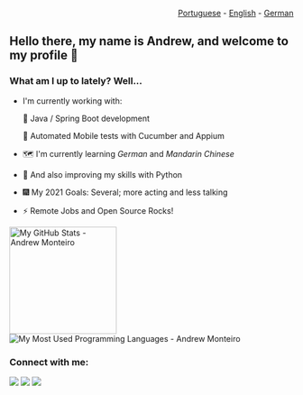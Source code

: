 <p align="right">
  <a href="README.pt.md">Portuguese</a> - <a href="README.md">English</a> - <a href="README.de.md">German</a>
</p>

## Hello there, my name is Andrew, and welcome to my profile :wave:

### What am I up to lately? Well...

- I'm currently working with:

  🌱 Java / Spring Boot development

  🧪 Automated Mobile tests with Cucumber and Appium

- 🗺 I'm currently learning *German* and *Mandarin Chinese*
- 🐍 And also improving my skills with Python
- 🎆 My 2021 Goals: Several; more acting and less talking
- ⚡ Remote Jobs and Open Source Rocks!

<p align="left">
 <img alt="My GitHub Stats - Andrew Monteiro" src="https://github-readme-stats.vercel.app/api?username=andrew-2609&show_icons=true&hide_border=true&theme=tokyonight" height="190"> 
 <img alt="My Most Used Programming Languages - Andrew Monteiro" src="https://github-readme-stats.vercel.app/api/top-langs/?username=andrew-2609&layout=compact&hide_border=true&langs_count=8&theme=tokyonight&exclude_repo=Eccezionale-MVC,CorporacaoUmbrella,diversos,projetos">
</p>

### Connect with me:

<a href="https://www.linkedin.com/in/andrew-2609/" target="_blank"><img src="https://img.shields.io/badge/-LinkedIn-%230077B5?style=for-the-badge&logo=linkedin&logoColor=white" target="_blank"></a>
<a href="https://www.youtube.com/channel/UCmQ39rZeUW3dxMiSjm6YX7Q" target="_blank"><img src="https://img.shields.io/badge/YouTube-FF0000?style=for-the-badge&logo=youtube&logoColor=white" target="_blank"></a>
<a href="https://www.instagram.com/andrewbunro/" target="_blank"><img src="https://img.shields.io/badge/-Instagram-%23E4405F?style=for-the-badge&logo=instagram&logoColor=white" target="_blank"></a>
 